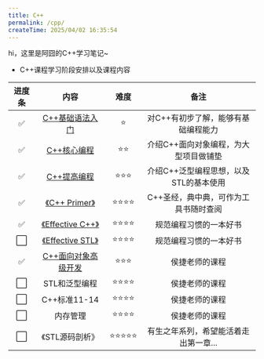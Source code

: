 ```yaml
---
title: C++
permalink: /cpp/
createTime: 2025/04/02 16:35:54
---
```


hi，这里是阿囧的C++学习笔记~



- C++课程学习阶段安排以及课程内容



| 进度条 | 内容            | 难度 | 备注                                   |
| :------: | :---------------: | :--: | :--------------------------------------: |
| ✅       | [C++基础语法入门](./base/1-初识C++.md) | ⭐ | 对C++有初步了解，能够有基础编程能力    |
| ✅       | [C++核心编程](./core/1-内存分区模型.md) | ⭐⭐ | 介绍C++面向对象编程，为大型项目做铺垫  |
| ✅       | [C++提高编程](./improve/1-模板.md) | ⭐⭐⭐ | 介绍C++泛型编程思想，以及STL的基本使用 |
| ✅       | [《C++ Primer》](../read/cs/C++%20Primer.md) | ⭐⭐⭐⭐ | C++圣经，典中典，可作为工具书随时查阅 |
| ✅       | [《Effective C++》](../read/cs/Effective%20C++.md) | ⭐⭐⭐⭐ | 规范编程习惯的一本好书 |
| ⬜       | [《Effective STL》](../read/cs/Effective%20STL.md) | ⭐⭐⭐⭐ | 规范编程习惯的一本好书 |
| ✅       | [C++面向对象高级开发](./senior/1-C++编程简介.md) | ⭐⭐⭐ | 侯捷老师的课程 |
| ⬜       | STL和泛型编程 | ⭐⭐⭐⭐ | 侯捷老师的课程 |
| ⬜       | C++标准11-14 | ⭐⭐⭐⭐ | 侯捷老师的课程 |
| ⬜       | 内存管理 | ⭐⭐⭐⭐ | 侯捷老师的课程 |
| ⬜       | 《STL源码剖析》 | ⭐⭐⭐⭐⭐ | 有生之年系列，希望能活着走出第一章... |



<!-- 
| 进度条 | 阶段     | 内容            | 备注                                   | 时间 |
| :------: | :--------: | :---------------: | :--------------------------------------: | :---: |
| ✅       | 第一阶段 | [C++基础语法入门](./base/1-初识C++.md) | 对C++有初步了解，能够有基础编程能力    | 2025-08-01 ~ 2025-08-10 |
| ✅       | 第二阶段 | [C++核心编程](./core/1-内存分区模型.md)     | 介绍C++面向对象编程，为大型项目做铺垫  | 2025-08-11 ~ 2025-08-20 |
| ✅       | 第三阶段 | [C++提高编程](./improve/1-模板.md)     | 介绍C++泛型编程思想，以及STL的基本使用 | 2025-08-21 ~ 2025-08-28 |
| ✅       | 啃书 | [《C++ Primer》](../read/cs/C++%20Primer.md)    | C++圣经，典中典，可作为工具书随时查阅 | 2025-08-05 ~ 2025-09-01 |
| ✅       | 啃书 | [《Effective C++》](../read/cs/Effective%20C++.md)  | 规范编程习惯的一本好书 | 2025-08-15 ~ 2025-08-30 |
| ⬜       | 第四阶段 | [C++面向对象高级开发](./senior/1-C++编程简介.md)     | 侯捷老师的课程 | 2025-09-01 ~  | -->
